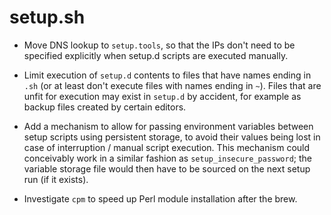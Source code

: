 # setup.sh

- Move DNS lookup to `setup.tools`, so that the IPs don't need to be
  specified explicitly when setup.d scripts are executed manually.

- Limit execution of `setup.d` contents to files that have names
  ending in `.sh` (or at least don't execute files with names ending
  in `~`). Files that are unfit for execution may exist in `setup.d`
  by accident, for example as backup files created by certain editors.

- Add a mechanism to allow for passing environment variables between setup
  scripts using persistent storage, to avoid their values being lost in
  case of interruption / manual script execution. This mechanism could
  conceivably work in a similar fashion as `setup_insecure_password`; the
  variable storage file would then have to be sourced on the next setup run
  (if it exists).

- Investigate `cpm` to speed up Perl module installation after the brew.
